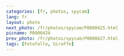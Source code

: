 ```yaml
---
categories: [fr, photos, spycam]
lang: fr
layout: photo
next_photo: /fr/photos/spycam/P0000425.html
picname: P0000424
prev_photo: /fr/photos/spycam/P0000427.html
tags: [Fotofalle, Giraffe]
---
```

